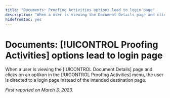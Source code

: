 ```yaml
---
title: "Documents: Proofing Activities options lead to login page"
description: "When a user is viewing the Document Details page and clicks on an optikon in the Proofing Activities menu, the user is directed to a login page instead of the intended destination page."
hidefromtoc: yes
---
```


# Documents: [!UICONTROL Proofing Activities] options lead to login page

<!--This article is on WF and WFP TOCs-->

When a user is viewing the [!UICONTROL Document Details] page and clicks on an optikon in the [!UICONTROL Proofing Activities] menu, the user is directed to a login page instead of the intended destination page.

_First reported on March 3, 2023._

